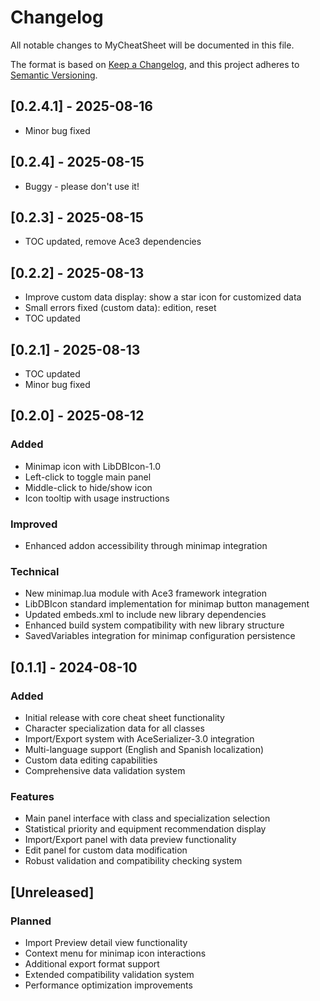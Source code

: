 # Changelog

All notable changes to MyCheatSheet will be documented in this file.

The format is based on [Keep a Changelog](https://keepachangelog.com/en/1.0.0/),
and this project adheres to [Semantic Versioning](https://semver.org/spec/v2.0.0.html).

## [0.2.4.1] - 2025-08-16
- Minor bug fixed

## [0.2.4] - 2025-08-15
- Buggy - please don't use it!

## [0.2.3] - 2025-08-15
- TOC updated, remove Ace3 dependencies

## [0.2.2] - 2025-08-13
- Improve custom data display: show a star icon for customized data
- Small errors fixed (custom data): edition, reset
- TOC updated

## [0.2.1] - 2025-08-13
- TOC updated
- Minor bug fixed

## [0.2.0] - 2025-08-12

### Added
- Minimap icon with LibDBIcon-1.0
- Left-click to toggle main panel
- Middle-click to hide/show icon
- Icon tooltip with usage instructions

### Improved
- Enhanced addon accessibility through minimap integration

### Technical
- New minimap.lua module with Ace3 framework integration
- LibDBIcon standard implementation for minimap button management
- Updated embeds.xml to include new library dependencies
- Enhanced build system compatibility with new library structure
- SavedVariables integration for minimap configuration persistence

## [0.1.1] - 2024-08-10

### Added
- Initial release with core cheat sheet functionality
- Character specialization data for all classes
- Import/Export system with AceSerializer-3.0 integration
- Multi-language support (English and Spanish localization)
- Custom data editing capabilities
- Comprehensive data validation system

### Features
- Main panel interface with class and specialization selection
- Statistical priority and equipment recommendation display
- Import/Export panel with data preview functionality
- Edit panel for custom data modification
- Robust validation and compatibility checking system

## [Unreleased]

### Planned
- Import Preview detail view functionality
- Context menu for minimap icon interactions
- Additional export format support
- Extended compatibility validation system
- Performance optimization improvements

